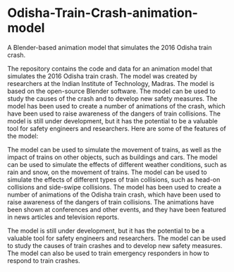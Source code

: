 # Odisha-Train-Crash-animation-model
A Blender-based animation model that simulates the 2016 Odisha train crash.


The repository contains the code and data for an animation model that simulates the 2016 Odisha train crash.
The model was created by researchers at the Indian Institute of Technology, Madras.
The model is based on the open-source Blender software.
The model can be used to study the causes of the crash and to develop new safety measures.
The model has been used to create a number of animations of the crash, which have been used to raise awareness of the dangers of train collisions.
The model is still under development, but it has the potential to be a valuable tool for safety engineers and researchers.
Here are some of the features of the model:

The model can be used to simulate the movement of trains, as well as the impact of trains on other objects, such as buildings and cars.
The model can be used to simulate the effects of different weather conditions, such as rain and snow, on the movement of trains.
The model can be used to simulate the effects of different types of train collisions, such as head-on collisions and side-swipe collisions.
The model has been used to create a number of animations of the Odisha train crash, which have been used to raise awareness of the dangers of train collisions. The animations have been shown at conferences and other events, and they have been featured in news articles and television reports.

The model is still under development, but it has the potential to be a valuable tool for safety engineers and researchers. The model can be used to study the causes of train crashes and to develop new safety measures. The model can also be used to train emergency responders in how to respond to train crashes.
